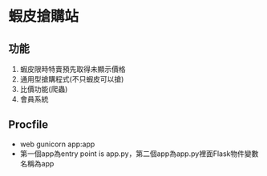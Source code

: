 # 蝦皮搶購站

## 功能
1. 蝦皮限時特賣預先取得未顯示價格
2. 通用型搶購程式(不只蝦皮可以搶)
3. 比價功能(爬蟲)
4. 會員系統


## Procfile
* web gunicorn app:app
* 第一個app為entry point is app.py，第二個app為app.py裡面Flask物件變數名稱為app